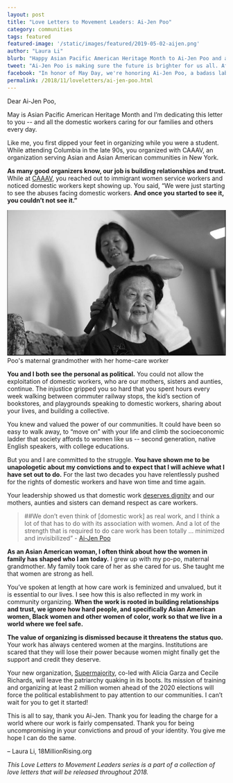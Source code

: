 ```yaml
---
layout: post
title: "Love Letters to Movement Leaders: Ai-Jen Poo"
category: communities
tags: featured
featured-image: '/static/images/featured/2019-05-02-aijen.png'
author: "Laura Li"
blurb: "Happy Asian Pacific American Heritage Month to Ai-Jen Poo and all domestic workers caring for our families."
tweet: "Ai-Jen Poo is making sure the future is brighter for us all. After reading this, you'll want to write a love letter to her, too %23LoveLetterstoMovementLeaders %23APAHM"
facebook: "In honor of May Day, we're honoring Ai-Jen Poo, a badass labor organizer, visionary, and fighter"
permalink: /2018/11/loveletters/ai-jen-poo.html
---
```


Dear Ai-Jen Poo,

May is Asian Pacific American Heritage Month and I’m dedicating this letter to you -- and all the domestic workers caring for our families and others every day.

Like me, you first dipped your feet in organizing while you were a student. While attending Columbia in the late 90s, you organized with CAAAV, an organization serving Asian and Asian American communities in New York.

**As many good organizers know, our job is building relationships and trust.** While at [CAAAV](https://caaav.org/), you reached out to immigrant women service workers and noticed domestic workers kept showing up. You said, “We were just starting to see the abuses facing domestic workers. **And once you started to see it, you couldn’t not see it.”**

![Poo's elderly maternal grandmother with her Asian American home-care worker ](/static/images/blog/2019-05-02-aijen-grandma.jpg)
Poo's maternal grandmother with her home-care worker

**You and I both see the personal as political.** You could not allow the exploitation of domestic workers, who are our mothers, sisters and aunties, continue. The injustice gripped you so hard that you spent hours every week walking between commuter railway stops, the kid’s section of bookstores, and playgrounds speaking to domestic workers, sharing about your lives, and building a collective.

You knew and valued the power of our communities. It could have been so easy to walk away, to “move on” with your life and climb the socioeconomic ladder that society affords to women like us -- second generation, native English speakers, with college educations.  

But you and I are committed to the struggle. **You have shown me to be unapologetic about my convictions and to expect that I will achieve what I have set out to do.** For the last two decades you have relentlessly pushed for the rights of domestic workers and have won time and time again.

Your leadership showed us that domestic work [deserves dignity](https://www.colorlines.com/articles/ai-jen-poo-elders-and-their-caregivers-deserve-dignity) and our mothers, aunties and sisters can demand respect as care workers.

> ##We don’t even think of [domestic work] as real work, and I think a lot of that has to do with its association with women. And a lot of the strength that is required to do care work has been totally … minimized and invisibilized” - [Ai-Jen Poo](https://www.bustle.com/p/ai-jen-poo-says-these-caregiving-stereotypes-are-harmful-its-time-to-reevaluate-15691540)

**As an Asian American woman, I often think about how the women in family has shaped who I am today.** I grew up with my po-po, maternal grandmother. My family took care of her as she cared for us. She taught me that women are strong as hell.

You’ve spoken at length at how care work is feminized and unvalued, but it is essential to our lives. I see how this is also reflected in my work in community organizing. **When the work is rooted in building relationships and trust, we ignore how hard people, and specifically Asian American women, Black women and other women of color, work so that we live in a world where we feel safe.**

**The value of organizing is dismissed because it threatens the status quo.** Your work has always centered women at the margins. Institutions are scared that they will lose their power because women might finally get the support and credit they deserve.

Your new organization, [Supermajority](https://www.refinery29.com/en-us/2019/04/231036/supermajority-cecile-richards-alicia-garza-ai-jen-poo), co-led with Alicia Garza and Cecile Richards, will leave the patriarchy quaking in its boots. Its mission of training and organizing at least 2 million women ahead of the 2020 elections will force the political establishment to pay attention to our communities. I can’t wait for you to get it started!

This is all to say, thank you Ai-Jen. Thank you for leading the charge for a world where our work is fairly compensated. Thank you for being uncompromising in your convictions and proud of your identity. You give me hope I can do the same.

– Laura Li, 18MillionRising.org

_This Love Letters to Movement Leaders series is a part of a collection of love letters that will be released throughout 2018._
